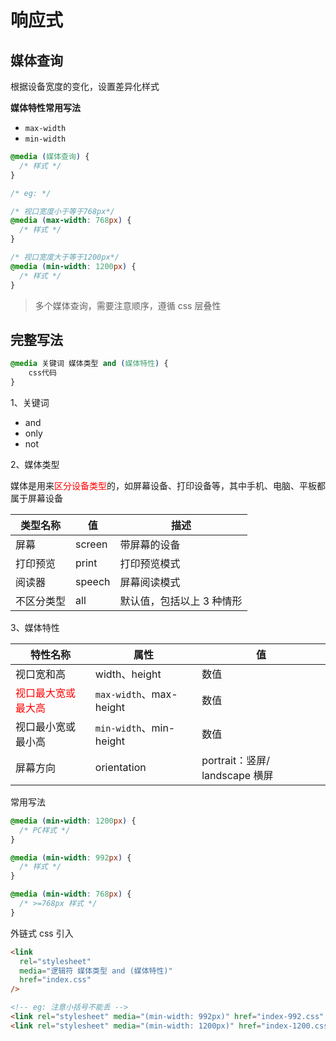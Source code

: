# 响应式

## 媒体查询

根据设备宽度的变化，设置差异化样式

**媒体特性常用写法**

- `max-width`
- `min-width`

```css
@media (媒体查询) {
  /* 样式 */
}

/* eg: */

/* 视口宽度小于等于768px*/
@media (max-width: 768px) {
  /* 样式 */
}

/* 视口宽度大于等于1200px*/
@media (min-width: 1200px) {
  /* 样式 */
}
```

> 多个媒体查询，需要注意顺序，遵循 css 层叠性

## 完整写法

```css
@media 关键词 媒体类型 and (媒体特性) {
    css代码
}
```

1、关键词

- and
- only
- not

2、媒体类型

媒体是用来<span style="color:red">区分设备类型</span>的，如屏幕设备、打印设备等，其中手机、电脑、平板都属于屏幕设备

| 类型名称   | 值     | 描述                      |
| ---------- | ------ | ------------------------- |
| 屏幕       | screen | 带屏幕的设备              |
| 打印预览   | print  | 打印预览模式              |
| 阅读器     | speech | 屏幕阅读模式              |
| 不区分类型 | all    | 默认值，包括以上 3 种情形 |

3、媒体特性

| 特性名称                                          | 属性                    | 值                             |
| ------------------------------------------------- | ----------------------- | ------------------------------ |
| 视口宽和高                                        | width、height           | 数值                           |
| <span style="color:red">视口最大宽或最大高</span> | `max-width`、max-height | 数值                           |
| 视口最小宽或最小高                                | `min-width`、min-height | 数值                           |
| 屏幕方向                                          | orientation             | portrait：竖屏/ landscape 横屏 |

常用写法

```css
@media (min-width: 1200px) {
  /* PC样式 */
}

@media (min-width: 992px) {
  /* 样式 */
}

@media (min-width: 768px) {
  /* >=768px 样式 */
}
```

外链式 css 引入

```html
<link
  rel="stylesheet"
  media="逻辑符 媒体类型 and (媒体特性)"
  href="index.css"
/>

<!-- eg: 注意小括号不能丢 -->
<link rel="stylesheet" media="(min-width: 992px)" href="index-992.css" />
<link rel="stylesheet" media="(min-width: 1200px)" href="index-1200.css" />
```